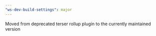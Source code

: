 ```yaml
---
"ws-dev-build-settings": major
---
```


Moved from deprecated terser rollup plugin to the currently maintained version
